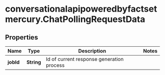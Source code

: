 # conversationalapipoweredbyfactsetmercury.ChatPollingRequestData

## Properties

Name | Type | Description | Notes
------------ | ------------- | ------------- | -------------
**jobId** | **String** | Id of current response generation process | 


